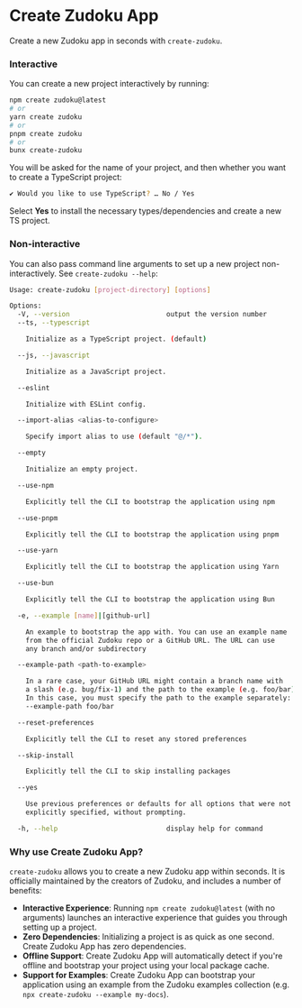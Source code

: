 # Create Zudoku App

Create a new Zudoku app in seconds with `create-zudoku`.

### Interactive

You can create a new project interactively by running:

```bash
npm create zudoku@latest
# or
yarn create zudoku
# or
pnpm create zudoku
# or
bunx create-zudoku
```

You will be asked for the name of your project, and then whether you want to create a TypeScript project:

```bash
✔ Would you like to use TypeScript? … No / Yes
```

Select **Yes** to install the necessary types/dependencies and create a new TS project.

### Non-interactive

You can also pass command line arguments to set up a new project non-interactively. See `create-zudoku --help`:

```bash
Usage: create-zudoku [project-directory] [options]

Options:
  -V, --version                        output the version number
  --ts, --typescript

    Initialize as a TypeScript project. (default)

  --js, --javascript

    Initialize as a JavaScript project.

  --eslint

    Initialize with ESLint config.

  --import-alias <alias-to-configure>

    Specify import alias to use (default "@/*").

  --empty

    Initialize an empty project.

  --use-npm

    Explicitly tell the CLI to bootstrap the application using npm

  --use-pnpm

    Explicitly tell the CLI to bootstrap the application using pnpm

  --use-yarn

    Explicitly tell the CLI to bootstrap the application using Yarn

  --use-bun

    Explicitly tell the CLI to bootstrap the application using Bun

  -e, --example [name]|[github-url]

    An example to bootstrap the app with. You can use an example name
    from the official Zudoku repo or a GitHub URL. The URL can use
    any branch and/or subdirectory

  --example-path <path-to-example>

    In a rare case, your GitHub URL might contain a branch name with
    a slash (e.g. bug/fix-1) and the path to the example (e.g. foo/bar).
    In this case, you must specify the path to the example separately:
    --example-path foo/bar

  --reset-preferences

    Explicitly tell the CLI to reset any stored preferences

  --skip-install

    Explicitly tell the CLI to skip installing packages

  --yes

    Use previous preferences or defaults for all options that were not
    explicitly specified, without prompting.

  -h, --help                           display help for command
```

### Why use Create Zudoku App?

`create-zudoku` allows you to create a new Zudoku app within seconds. It is officially maintained by the creators of Zudoku, and includes a number of benefits:

- **Interactive Experience**: Running `npm create zudoku@latest` (with no arguments) launches an interactive experience that guides you through setting up a project.
- **Zero Dependencies**: Initializing a project is as quick as one second. Create Zudoku App has zero dependencies.
- **Offline Support**: Create Zudoku App will automatically detect if you're offline and bootstrap your project using your local package cache.
- **Support for Examples**: Create Zudoku App can bootstrap your application using an example from the Zudoku examples collection (e.g. `npx create-zudoku --example my-docs`).

